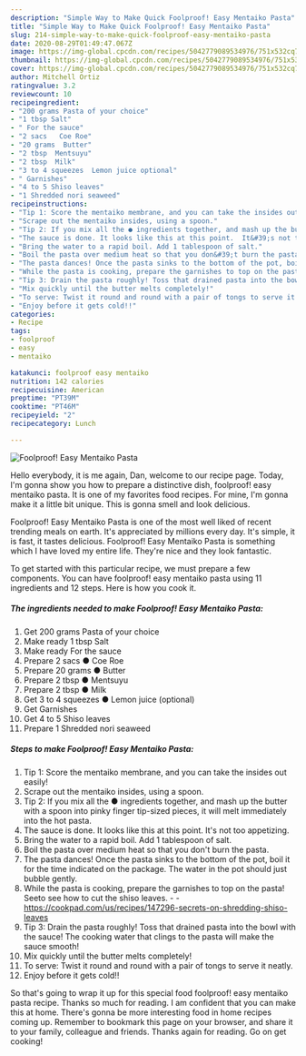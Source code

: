```yaml
---
description: "Simple Way to Make Quick Foolproof! Easy Mentaiko Pasta"
title: "Simple Way to Make Quick Foolproof! Easy Mentaiko Pasta"
slug: 214-simple-way-to-make-quick-foolproof-easy-mentaiko-pasta
date: 2020-08-29T01:49:47.067Z
image: https://img-global.cpcdn.com/recipes/5042779089534976/751x532cq70/foolproof-easy-mentaiko-pasta-recipe-main-photo.jpg
thumbnail: https://img-global.cpcdn.com/recipes/5042779089534976/751x532cq70/foolproof-easy-mentaiko-pasta-recipe-main-photo.jpg
cover: https://img-global.cpcdn.com/recipes/5042779089534976/751x532cq70/foolproof-easy-mentaiko-pasta-recipe-main-photo.jpg
author: Mitchell Ortiz
ratingvalue: 3.2
reviewcount: 10
recipeingredient:
- "200 grams Pasta of your choice"
- "1 tbsp Salt"
- " For the sauce"
- "2 sacs   Coe Roe"
- "20 grams  Butter"
- "2 tbsp  Mentsuyu"
- "2 tbsp  Milk"
- "3 to 4 squeezes  Lemon juice optional"
- " Garnishes"
- "4 to 5 Shiso leaves"
- "1 Shredded nori seaweed"
recipeinstructions:
- "Tip 1: Score the mentaiko membrane, and you can take the insides out easily!"
- "Scrape out the mentaiko insides, using a spoon."
- "Tip 2: If you mix all the ● ingredients together, and mash up the butter with a spoon into pinky finger tip-sized pieces, it will melt immediately into the hot pasta."
- "The sauce is done. It looks like this at this point.  It&#39;s not too appetizing."
- "Bring the water to a rapid boil. Add 1 tablespoon of salt."
- "Boil the pasta over medium heat so that you don&#39;t burn the pasta."
- "The pasta dances! Once the pasta sinks to the bottom of the pot, boil it for the time indicated on the package. The water in the pot should just bubble gently."
- "While the pasta is cooking, prepare the garnishes to top on the pasta! Seeto see how to cut the shiso leaves.  https://cookpad.com/us/recipes/147296-secrets-on-shredding-shiso-leaves"
- "Tip 3: Drain the pasta roughly! Toss that drained pasta into the bowl with the sauce! The cooking water that clings to the pasta will make the sauce smooth!"
- "Mix quickly until the butter melts completely!"
- "To serve: Twist it round and round with a pair of tongs to serve it neatly."
- "Enjoy before it gets cold!!"
categories:
- Recipe
tags:
- foolproof
- easy
- mentaiko

katakunci: foolproof easy mentaiko 
nutrition: 142 calories
recipecuisine: American
preptime: "PT39M"
cooktime: "PT46M"
recipeyield: "2"
recipecategory: Lunch

---
```



![Foolproof! Easy Mentaiko Pasta](https://img-global.cpcdn.com/recipes/5042779089534976/751x532cq70/foolproof-easy-mentaiko-pasta-recipe-main-photo.jpg)

Hello everybody, it is me again, Dan, welcome to our recipe page. Today, I'm gonna show you how to prepare a distinctive dish, foolproof! easy mentaiko pasta. It is one of my favorites food recipes. For mine, I'm gonna make it a little bit unique. This is gonna smell and look delicious.



Foolproof! Easy Mentaiko Pasta is one of the most well liked of recent trending meals on earth. It's appreciated by millions every day. It's simple, it is fast, it tastes delicious. Foolproof! Easy Mentaiko Pasta is something which I have loved my entire life. They're nice and they look fantastic.


To get started with this particular recipe, we must prepare a few components. You can have foolproof! easy mentaiko pasta using 11 ingredients and 12 steps. Here is how you cook it.

<!--inarticleads1-->

##### The ingredients needed to make Foolproof! Easy Mentaiko Pasta:

1. Get 200 grams Pasta of your choice
1. Make ready 1 tbsp Salt
1. Make ready  For the sauce
1. Prepare 2 sacs  ● Coe Roe
1. Prepare 20 grams ● Butter
1. Prepare 2 tbsp ● Mentsuyu
1. Prepare 2 tbsp ● Milk
1. Get 3 to 4 squeezes ● Lemon juice (optional)
1. Get  Garnishes
1. Get 4 to 5 Shiso leaves
1. Prepare 1 Shredded nori seaweed




<!--inarticleads2-->

##### Steps to make Foolproof! Easy Mentaiko Pasta:

1. Tip 1: Score the mentaiko membrane, and you can take the insides out easily!
1. Scrape out the mentaiko insides, using a spoon.
1. Tip 2: If you mix all the ● ingredients together, and mash up the butter with a spoon into pinky finger tip-sized pieces, it will melt immediately into the hot pasta.
1. The sauce is done. It looks like this at this point.  It&#39;s not too appetizing.
1. Bring the water to a rapid boil. Add 1 tablespoon of salt.
1. Boil the pasta over medium heat so that you don&#39;t burn the pasta.
1. The pasta dances! Once the pasta sinks to the bottom of the pot, boil it for the time indicated on the package. The water in the pot should just bubble gently.
1. While the pasta is cooking, prepare the garnishes to top on the pasta! Seeto see how to cut the shiso leaves. -  - https://cookpad.com/us/recipes/147296-secrets-on-shredding-shiso-leaves
1. Tip 3: Drain the pasta roughly! Toss that drained pasta into the bowl with the sauce! The cooking water that clings to the pasta will make the sauce smooth!
1. Mix quickly until the butter melts completely!
1. To serve: Twist it round and round with a pair of tongs to serve it neatly.
1. Enjoy before it gets cold!!




So that's going to wrap it up for this special food foolproof! easy mentaiko pasta recipe. Thanks so much for reading. I am confident that you can make this at home. There's gonna be more interesting food in home recipes coming up. Remember to bookmark this page on your browser, and share it to your family, colleague and friends. Thanks again for reading. Go on get cooking!
